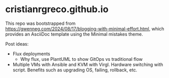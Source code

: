 # cristianrgreco.github.io

This repo was bootstrapped from https://gwenneg.com/2024/08/17/blogging-with-minimal-effort.html, which provides an AsciiDoc template using the Minimal mistakes theme.

Post ideas:
- Flux deployments
  - Why flux, use PlantUML to show GitOps vs traditional flow
- Multiple VMs with Ansible and KVM with Virgl. Hardware switching with script. Benefits such as upgrading OS, failing, rollback, etc.